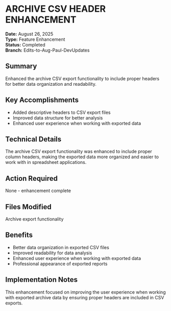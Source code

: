 # ARCHIVE CSV HEADER ENHANCEMENT

**Date:** August 26, 2025  
**Type:** Feature Enhancement  
**Status:** Completed  
**Branch:** Edits-to-Aug-Paul-DevUpdates  

## Summary
Enhanced the archive CSV export functionality to include proper headers for better data organization and readability.

## Key Accomplishments
- Added descriptive headers to CSV export files
- Improved data structure for better analysis
- Enhanced user experience when working with exported data

## Technical Details
The archive CSV export functionality was enhanced to include proper column headers, making the exported data more organized and easier to work with in spreadsheet applications.

## Action Required
None - enhancement complete

## Files Modified
Archive export functionality

## Benefits
- Better data organization in exported CSV files
- Improved readability for data analysis
- Enhanced user experience when working with exported data
- Professional appearance of exported reports

## Implementation Notes
This enhancement focused on improving the user experience when working with exported archive data by ensuring proper headers are included in CSV exports.
